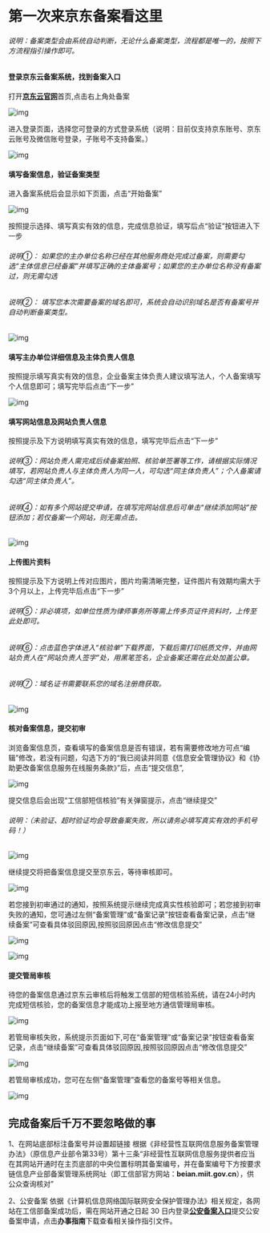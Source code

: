 # 第一次来京东备案看这里

###### 说明：备案类型会由系统自动判断，无论什么备案类型，流程都是唯一的，按照下方流程指引操作即可。

#### 登录京东云备案系统，找到备案入口

打开[**京东云官网**](https://www.jdcloud.com/cn/)首页,点击右上角处备案

![img](https://github.com/jdcloudcom/cn/blob/zhaomeichen-beian-20220308/documentation/Domain-Name-%26-License/Image-Domain/Beian-Newimage/1-home-page.png)

进入登录页面，选择您可登录的方式登录系统（说明：目前仅支持京东账号、京东云账号及微信账号登录，子账号不支持备案。）

![img](https://github.com/jdcloudcom/cn/blob/zhaomeichen-beian-20220308/documentation/Domain-Name-%26-License/Image-Domain/Beian-Newimage/2-log-in.png)

#### 填写备案信息，验证备案类型

进入备案系统后会显示如下页面，点击“开始备案”

![img](https://github.com/jdcloudcom/cn/blob/zhaomeichen-beian-20220308/documentation/Domain-Name-%26-License/Image-Domain/Beian-Newimage/3-first-8505.png)

按照提示选择、填写真实有效的信息，完成信息验证，填写后点“验证”按钮进入下一步

###### 说明①： 如果您的主办单位名称已经在其他服务商处完成过备案，则需要勾选“主体信息已经备案”并填写正确的主体备案号；如果您的主办单位名称没有备案过，则无需勾选
###### 说明②： 填写您本次需要备案的域名即可，系统会自动识别域名是否有备案号并自动判断备案类型。

![img](https://github.com/jdcloudcom/cn/blob/zhaomeichen-beian-20220308/documentation/Domain-Name-%26-License/Image-Domain/Beian-Newimage/4-jiaoyan-new.png)

#### 填写主办单位详细信息及主体负责人信息

按照提示填写真实有效的信息，企业备案主体负责人建议填写法人，个人备案填写个人信息即可；填写完毕后点击“下一步”

![img](https://github.com/jdcloudcom/cn/blob/zhaomeichen-beian-20220308/documentation/Domain-Name-%26-License/Image-Domain/Beian-Newimage/4-1-Organizer-all.png)

#### 填写网站信息及网站负责人信息

按照提示及下方说明填写真实有效的信息，填写完毕后点击“下一步”
###### 说明③：网站负责人需完成后续备案拍照、核验单签署等工作，请根据实际情况填写，若网站负责人与主体负责人为同一人，可勾选“同主体负责人”；个人备案请勾选“同主体负责人”。
###### 说明④：如有多个网站提交申请，在填写完网站信息后可单击“继续添加网站”按钮添加；若仅备案一个网站，则无需点击。

![img](https://github.com/jdcloudcom/cn/blob/zhaomeichen-beian-20220308/documentation/Domain-Name-%26-License/Image-Domain/Beian-Newimage/5-website-information-all.png)

#### 上传图片资料

按照提示及下方说明上传对应图片，图片均需清晰完整，证件图片有效期均需大于3个月以上，上传完毕后点击“下一步”
###### 说明⑤：非必填项，如单位性质为律师事务所等需上传多页证件资料时，上传至此处即可。
###### 说明⑥：点击蓝色字体进入“核验单”下载界面，下载后需打印纸质文件，并由网站负责人在“网站负责人签字”处，用黑笔签名，企业备案还需在此处加盖公章。
###### 说明⑦：域名证书需要联系您的域名注册商获取。

![img](https://github.com/jdcloudcom/cn/blob/zhaomeichen-beian-20220308/documentation/Domain-Name-%26-License/Image-Domain/Beian-Newimage/6-Upload-photos-all.png)

#### 核对备案信息，提交初审

浏览备案信息页，查看填写的备案信息是否有错误，若有需要修改地方可点“编辑”修改，若没有问题，勾选下方的“我已阅读并同意《信息安全管理协议》和《协助更改备案信息服务在线服务条款》”后，点击“提交信息”,

![img](https://github.com/jdcloudcom/cn/blob/zhaomeichen-beian-20220308/documentation/Domain-Name-%26-License/Image-Domain/Beian-Newimage/7-Check.png)

提交信息后会出现“工信部短信核验”有关弹窗提示，点击“继续提交” 
###### 说明：（未验证、超时验证均会导致备案失败，所以请务必填写真实有效的手机号码！）

![img](https://github.com/jdcloudcom/cn/blob/zhaomeichen-beian-20220308/documentation/Domain-Name-%26-License/Image-Domain/Beian-Newimage/7-2-windouws-24.png)

继续提交将把备案信息提交至京东云，等待审核即可。

![img](https://github.com/jdcloudcom/cn/blob/zhaomeichen-beian-20220308/documentation/Domain-Name-%26-License/Image-Domain/Beian-Newimage/8-1-Submit-for-initial-review.png)

若您接到初审通过的通知，按照系统提示继续完成真实性核验即可；若您接到初审失败的通知，您可通过左侧“备案管理”或“备案记录”按钮查看备案记录，点击“继续备案”可查看具体驳回原因,按照驳回原因点击“修改信息提交”

![img](https://github.com/jdcloudcom/cn/blob/zhaomeichen-beian-20220308/documentation/Domain-Name-%26-License/Image-Domain/Beian-Newimage/8-1-1-lose.png)

![img](https://github.com/jdcloudcom/cn/blob/zhaomeichen-beian-20220308/documentation/Domain-Name-%26-License/Image-Domain/Beian-Newimage/8-2-View-rejection-Reasons.png)

#### 提交管局审核

待您的备案信息通过京东云审核后将触发工信部的短信核验系统，请在24小时内完成短信核验，您的备案信息才能成功上报至地方通信管理局审核。

![img](https://github.com/jdcloudcom/cn/blob/zhaomeichen-beian-20220308/documentation/Domain-Name-%26-License/Image-Domain/Beian-Newimage/9-1.png)

若管局审核失败，系统提示页面如下,可在“备案管理”或“备案记录”按钮查看备案记录，点击“继续备案”可查看具体驳回原因,按照驳回原因点击“修改信息提交”

![img](https://github.com/jdcloudcom/cn/blob/zhaomeichen-beian-20220308/documentation/Domain-Name-%26-License/Image-Domain/Beian-Newimage/9-2.png)

若管局审核成功，您可在左侧“备案管理”查看您的备案号等相关信息。

![img](https://github.com/jdcloudcom/cn/blob/zhaomeichen-beian-20220308/documentation/Domain-Name-%26-License/Image-Domain/Beian-Newimage/9-3.png)

## 完成备案后千万不要忽略做的事

1、在网站底部标注备案号并设置超链接
根据《非经营性互联网信息服务备案管理办法》（原信息产业部令第33号）第十三条“非经营性互联网信息服务提供者应当在其网站开通时在主页底部的中央位置标明其备案编号，并在备案编号下方按要求链信息产业部备案管理系统网址（即工信部官方网站：**beian.miit.gov.cn**），供公众查询核对”

2、公安备案
依据《计算机信息网络国际联网安全保护管理办法》相关规定，各网站在工信部备案成功后，需在网站开通之日起 30 日内登录[**公安备案入口**](http://www.beian.gov.cn/portal/index.do)提交公安备案申请，点击**办事指南**下载查看相关操作指引文件。










